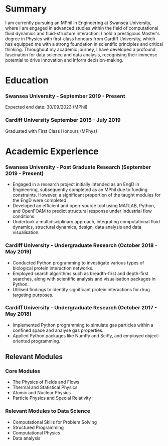 # Summary
I am currently pursuing an MPhil in Engineering at Swansea University, where I am engaged in advanced studies within the field of computational fluid dynamics and fluid-structure interaction. 
I hold a prestigious Master's degree in Physics with first-class honours from Cardiff University, which has equipped me with a strong foundation in scientific principles and critical thinking. 
Throughout my academic journey, I have developed a profound fascination for data science and data analysis, recognising their immense potential to drive innovation and inform decision-making.

# Education
### Swansea University - September 2019 - Present 
Expected end date: 30/09/2023 (MPhil)

### Cardiff University September 2015 - July 2019
Graduated with First Class Honours (MPhys)

# Academic Experience
	
### Swansea University - Post Graduate Research (September 2019 - Present) 
- Engaged in a research project initially intended as an EngD in Engineering, subsequently completed as an MPhil due to funding constraints. However, a significant proportion of the taught modules for the EngD were completed.
- Developed an efficient and open-source tool using MATLAB, Python, and OpenFOAM to predict structural response under industrial flow conditions.
- Undertook a multidisciplinary approach, integrating computational fluid dynamics, structural dynamics, design, data analysis and data visualisation.
	
### Cardiff University - Undergraduate Research (October 2018 - May 2019)
- Conducted Python programming to investigate various types of biological protein interaction networks.
- Employed search algorithms such as breadth-first and depth-first searches, along with scientific analysis and visualisation packages in Python.
- Utilised findings to identify significant protein interactions for drug targeting purposes.

### Cardiff University - Undergraduate Research (October 2017 - May 2018)
- Implemented Python programming to simulate gas particles within a confined space and analyse gas properties.
- Applied Python packages like NumPy and SciPy, and employed object-oriented programming.

## Relevant Modules
### Core Modules 
- The Physics of Fields and Flows 
- Thermal and Statistical Physics
- Atomic and Nuclear Physics
- Particle Physics and Special Relativity

### Relevant Modules to Data Science
- Computational Skills for Problem Solving
- Structured Programming 
- Computational Physics
- Data analysis
  

